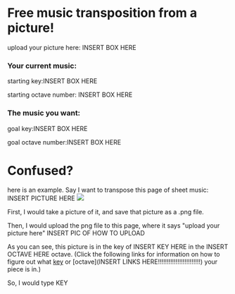 # Free music transposition from a picture!

upload your picture here: INSERT BOX HERE

### Your current music:
starting key:INSERT BOX HERE

starting octave number: INSERT BOX HERE

### The music you want:

goal key:INSERT BOX HERE

goal octave number:INSERT BOX HERE

# Confused?

here is an example. Say I want to transpose this page of sheet music:
 INSERT PICTURE HERE
 ![]("beet.png")
 
First, I would take a picture of it, and save that picture as a 
.png file. 

Then, I would upload the png file to this page, where it says "upload your picture here"
INSERT PIC OF HOW TO UPLOAD

As you can see, 
this picture is in the key of INSERT KEY HERE 
in the INSERT OCTAVE HERE octave. 
(Click the following links for information on how to figure out what 
[key](https://www.themusicalear.com/how-to-identify-key-signatures/) 
or 
[octave](INSERT LINKS HERE!!!!!!!!!!!!!!!!!!!!!!!!)
 your piece is in.)

So, I would type KEY 